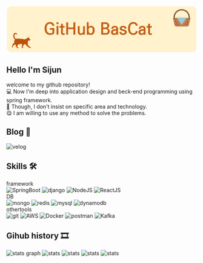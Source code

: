 ![My Image](Github_Bascat.jpg)


## Hello I'm Sijun
welcome to my github repository!   
💻 Now I'm deep into application design and beck-end programming using spring framework.  
🎨 Though, I don't insist on specific area and technology.   
😋 I am willing to use any method to solve the problems.

## Blog 💾
![velog](https://velog.io/@millwheel)

## Skills 🛠
framework  
![SpringBoot](https://img.shields.io/badge/-Spring%20Boot-brightgreen?logo=spring%20boot&logoColor=white)
![django](https://img.shields.io/badge/-Django-blue?logo=django&logoColor=white)
![NodeJS](https://img.shields.io/badge/-NodeJS-green?logo=nodedotjs&logoColor=white)
![ReactJS](https://img.shields.io/badge/-ReactJS-00BFFF?logo=react&logoColor=white)  
DB  
![mongo](https://img.shields.io/badge/-mongoDB-3CB371?logo=mongodb&logoColor=white)
![redis](https://img.shields.io/badge/-redis-red?logo=redis&logoColor=white)
![mysql](https://img.shields.io/badge/-mysql-4682B4?logo=mysql&logoColor=white)
![dynamodb](https://img.shields.io/badge/-dynamodb-08298A?logo=amazondynamodb&logoColor=white)   
othertools  
![git](https://img.shields.io/badge/-git-red?logo=git&logoColor=white)
![AWS](https://img.shields.io/badge/-aws-orange?logo=amazon&logoColor=white)
![Docker](https://img.shields.io/badge/-docker-blue?logo=docker&logoColor=white)
![postman](https://img.shields.io/badge/-postman-orange?logo=postman&logoColor=white)
![Kafka](https://img.shields.io/badge/-kafka-black?logo=apachekafka&logoColor=white)

## Gihub history 🎞

![stats graph](https://github-profile-summary-cards.vercel.app/api/cards/profile-details?username=millwheel&theme=solarized)
![stats](http://github-profile-summary-cards.vercel.app/api/cards/repos-per-language?username=millwheel&theme=solarized)
![stats](http://github-profile-summary-cards.vercel.app/api/cards/most-commit-language?username=millwheel&theme=solarized)
![stats](http://github-profile-summary-cards.vercel.app/api/cards/stats?username=millwheel&theme=solarized)
![stats](http://github-profile-summary-cards.vercel.app/api/cards/productive-time?username=millwheel&theme=solarized&utcOffset=8)
